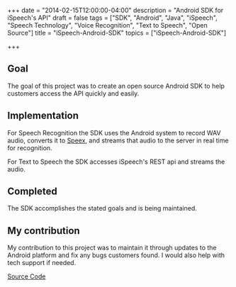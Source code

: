 +++
date = "2014-02-15T12:00:00-04:00"
description = "Android SDK for iSpeech's API"
draft = false
tags = ["SDK", "Android", "Java", "iSpeech", "Speech Technology", "Voice Recognition", "Text to Speech", "Open Source"]
title = "iSpeech-Android-SDK"
topics = ["iSpeech-Android-SDK"]

+++

## Goal
The goal of this project was to create an open source Android SDK to help customers access the API quickly and easily.

## Implementation
For Speech Recognition the SDK uses the Android system to record WAV audio, converts it to [Speex](https://www.speex.org/), and streams that audio to the server in real time for recognition.

For Text to Speech the SDK accesses iSpeech's REST api and streams the audio.

## Completed
The SDK accomplishes the stated goals and is being maintained.

## My contribution
My contribution to this project was to maintain it through updates to the Android platform and fix any bugs customers found. I would also help with tech support if needed.

[Source Code](https://github.com/iSpeech/iSpeech-Android-Text-to-Speech-TTS-Voice-Recognition-ASR)